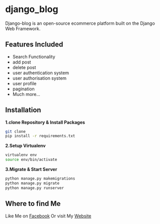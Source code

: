 # django_blog
Django-blog is an open-source ecommerce platform built on the Django Web Framework.
## Features Included

- Search Functionality
- add post
- delete post
- user authentication system
- user authorisation system
- user profile
- pagination 
- Much more...

## Installation

**1.clone Repository & Install Packages**
```sh
git clone 
pip install -r requirements.txt
```
**2.Setup Virtualenv**
```sh
virtualenv env
source env/bin/activate
```
**3.Migrate & Start Server**
```sh
python manage.py makemigrations
python manage.py migrate
python manage.py runserver
```

## Where to find Me
Like Me on [Facebook](https://www.facebook.com/biswajit.paloi.987/)
Or visit My [Website](https://github.com/biswajit955)
